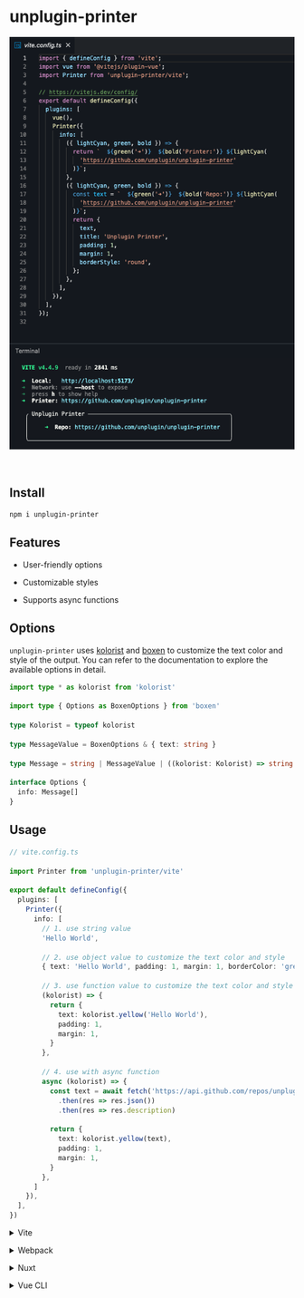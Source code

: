 # unplugin-printer

<!-- <p align="center">
  <a href="https://www.npmjs.com/package/unplugin-printer" target="_blank" rel="noopener noreferrer"><img src="https://badgen.net/npm/v/unplugin-printer" alt="NPM Version" /></a>
 <a href="https://github.com/unplugin/unplugin-printer/blob/main/LICENSE" target="_blank" rel="noopener noreferrer"><img src="https://badgen.net/github/license/unplugin/unplugin-printer" alt="License" /></a>
</p> -->

<p align="center">
<img src="./screenshot.png" alt="unplugin-printer">
</p>

<p align="center">
<a href="https://stackblitz.com/edit/unplugin-printer-vite?file=vite.config.ts&view=editor"><img src="https://developer.stackblitz.com/img/open_in_stackblitz.svg" alt=""></a>
</p>


## Install

```bash
npm i unplugin-printer
```

## Features

- User-friendly options

- Customizable styles

- Supports async functions

## Options

`unplugin-printer` uses [kolorist](https://github.com/marvinhagemeister/kolorist) and [boxen](https://github.com/sindresorhus/boxen) to customize the text color and style of the output. You can refer to the documentation to explore the available options in detail.

```ts
import type * as kolorist from 'kolorist'

import type { Options as BoxenOptions } from 'boxen'

type Kolorist = typeof kolorist

type MessageValue = BoxenOptions & { text: string }

type Message = string | MessageValue | ((kolorist: Kolorist) => string | MessageValue | Promise<string | MessageValue | void>)

interface Options {
  info: Message[]
}
```

## Usage

```ts
// vite.config.ts

import Printer from 'unplugin-printer/vite'

export default defineConfig({
  plugins: [
    Printer({
      info: [
        // 1. use string value
        'Hello World',

        // 2. use object value to customize the text color and style
        { text: 'Hello World', padding: 1, margin: 1, borderColor: 'green' },

        // 3. use function value to customize the text color and style
        (kolorist) => {
          return {
            text: kolorist.yellow('Hello World'),
            padding: 1,
            margin: 1,
          }
        },

        // 4. use with async function
        async (kolorist) => {
          const text = await fetch('https://api.github.com/repos/unplugin/unplugin-printer')
            .then(res => res.json())
            .then(res => res.description)

          return {
            text: kolorist.yellow(text),
            padding: 1,
            margin: 1,
          }
        },
      ]
    }),
  ],
})
```


<details>
<summary>Vite</summary><br>

```ts
// vite.config.ts
import Printer from 'unplugin-printer/vite'

export default defineConfig({
  plugins: [
    Printer({ /* options */ }),
  ],
})
```

<br></details>

<details>
<summary>Webpack</summary><br>

```ts
// webpack.config.js
module.exports = {
  /* ... */
  plugins: [
    require('unplugin-printer/webpack')({ /* options */ })
  ]
}
```

<br></details>

<details>
<summary>Nuxt</summary><br>

```ts
// nuxt.config.js
export default defineNuxtConfig({
  modules: [
    ['unplugin-printer/nuxt', { /* options */ }],
  ],
})
```

> This module works for both Nuxt 2 and [Nuxt Vite](https://github.com/nuxt/vite)

<br></details>

<details>
<summary>Vue CLI</summary><br>

```ts
// vue.config.js
module.exports = {
  configureWebpack: {
    plugins: [
      require('unplugin-printer/webpack')({ /* options */ }),
    ],
  },
}
```

<br></details>

